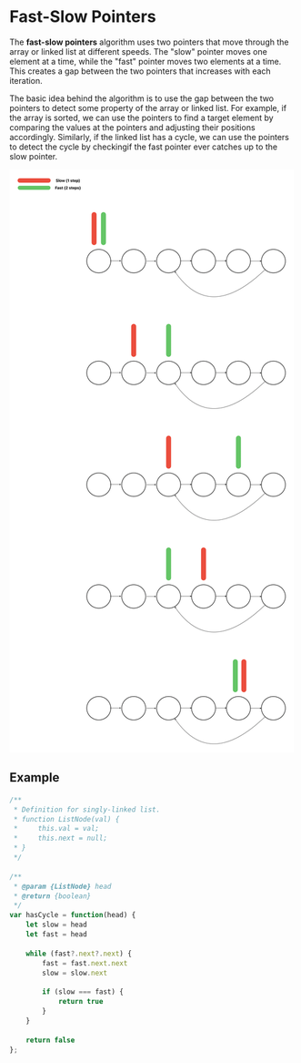# Fast-Slow Pointers

The **fast-slow pointers** algorithm  uses two pointers
that move through the array or linked list at different speeds.
The "slow" pointer moves one element at a time, while the "fast" pointer moves two elements at a time.
This creates a gap between the two pointers that increases with each iteration.

The basic idea behind the algorithm is to use the gap between the two pointers to detect some property of the array or linked list.
For example, if the array is sorted, we can use the pointers to find a target element by comparing the values at the pointers
and adjusting their positions accordingly.
Similarly, if the linked list has a cycle, we can use the pointers to detect the cycle by checkingif the fast pointer ever catches up to the slow pointer.

![Slow-fast Pointers description](https://github.com/Protonko/Algorithms/blob/master/images/Slow-Fast-Ponters-1.png)

## Example
```javascript
/**
 * Definition for singly-linked list.
 * function ListNode(val) {
 *     this.val = val;
 *     this.next = null;
 * }
 */

/**
 * @param {ListNode} head
 * @return {boolean}
 */
var hasCycle = function(head) {
    let slow = head
    let fast = head

    while (fast?.next?.next) {
        fast = fast.next.next
        slow = slow.next

        if (slow === fast) {
            return true
        }
    }

    return false
};
```

